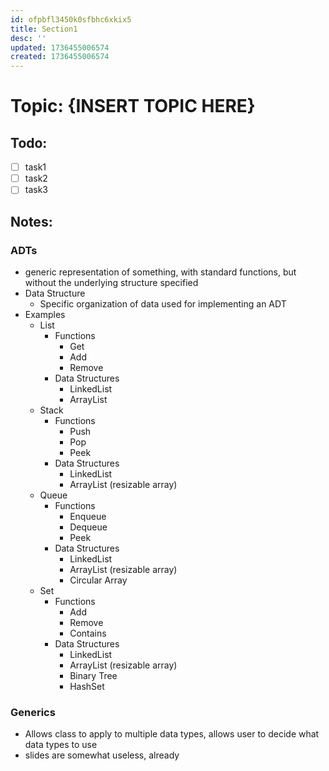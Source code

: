 ```yaml
---
id: ofpbfl3450k0sfbhc6xkix5
title: Section1
desc: ''
updated: 1736455006574
created: 1736455006574
---
```

# Topic: {INSERT TOPIC HERE}

## Todo:
- [ ] task1
- [ ] task2
- [ ] task3

## Notes:
### ADTs
- generic representation of something, with standard functions, but without the underlying structure specified
- Data Structure
    - Specific organization of data used for implementing an ADT
- Examples
    - List
        - Functions
            - Get
            - Add
            - Remove
        - Data Structures
            - LinkedList
            - ArrayList
    - Stack
        - Functions
            - Push
            - Pop
            - Peek
        - Data Structures
            - LinkedList
            - ArrayList (resizable array)
    - Queue
        - Functions
            - Enqueue
            - Dequeue 
            - Peek
        - Data Structures
            - LinkedList
            - ArrayList (resizable array)
            - Circular Array
    - Set
        - Functions
            - Add
            - Remove
            - Contains
        - Data Structures
            - LinkedList
            - ArrayList (resizable array)
            - Binary Tree
            - HashSet 
### Generics
- Allows class to apply to multiple data types, allows user to decide what data types to use
- slides are somewhat useless, already